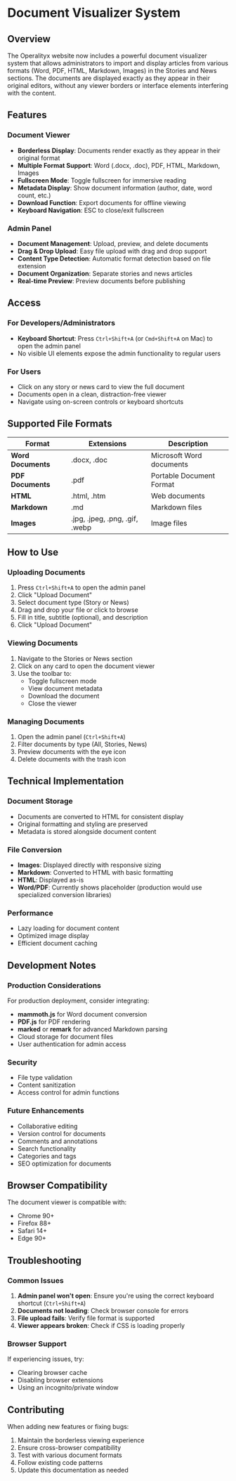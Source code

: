 # Document Visualizer System

## Overview

The Operalityx website now includes a powerful document visualizer system that allows administrators to import and display articles from various formats (Word, PDF, HTML, Markdown, Images) in the Stories and News sections. The documents are displayed exactly as they appear in their original editors, without any viewer borders or interface elements interfering with the content.

## Features

### Document Viewer

- **Borderless Display**: Documents render exactly as they appear in their original format
- **Multiple Format Support**: Word (.docx, .doc), PDF, HTML, Markdown, Images
- **Fullscreen Mode**: Toggle fullscreen for immersive reading
- **Metadata Display**: Show document information (author, date, word count, etc.)
- **Download Function**: Export documents for offline viewing
- **Keyboard Navigation**: ESC to close/exit fullscreen

### Admin Panel

- **Document Management**: Upload, preview, and delete documents
- **Drag & Drop Upload**: Easy file upload with drag and drop support
- **Content Type Detection**: Automatic format detection based on file extension
- **Document Organization**: Separate stories and news articles
- **Real-time Preview**: Preview documents before publishing

## Access

### For Developers/Administrators

- **Keyboard Shortcut**: Press `Ctrl+Shift+A` (or `Cmd+Shift+A` on Mac) to open the admin panel
- No visible UI elements expose the admin functionality to regular users

### For Users

- Click on any story or news card to view the full document
- Documents open in a clean, distraction-free viewer
- Navigate using on-screen controls or keyboard shortcuts

## Supported File Formats

| Format             | Extensions                     | Description              |
| ------------------ | ------------------------------ | ------------------------ |
| **Word Documents** | .docx, .doc                    | Microsoft Word documents |
| **PDF Documents**  | .pdf                           | Portable Document Format |
| **HTML**           | .html, .htm                    | Web documents            |
| **Markdown**       | .md                            | Markdown files           |
| **Images**         | .jpg, .jpeg, .png, .gif, .webp | Image files              |

## How to Use

### Uploading Documents

1. Press `Ctrl+Shift+A` to open the admin panel
2. Click "Upload Document"
3. Select document type (Story or News)
4. Drag and drop your file or click to browse
5. Fill in title, subtitle (optional), and description
6. Click "Upload Document"

### Viewing Documents

1. Navigate to the Stories or News section
2. Click on any card to open the document viewer
3. Use the toolbar to:
   - Toggle fullscreen mode
   - View document metadata
   - Download the document
   - Close the viewer

### Managing Documents

1. Open the admin panel (`Ctrl+Shift+A`)
2. Filter documents by type (All, Stories, News)
3. Preview documents with the eye icon
4. Delete documents with the trash icon

## Technical Implementation

### Document Storage

- Documents are converted to HTML for consistent display
- Original formatting and styling are preserved
- Metadata is stored alongside document content

### File Conversion

- **Images**: Displayed directly with responsive sizing
- **Markdown**: Converted to HTML with basic formatting
- **HTML**: Displayed as-is
- **Word/PDF**: Currently shows placeholder (production would use specialized conversion libraries)

### Performance

- Lazy loading for document content
- Optimized image display
- Efficient document caching

## Development Notes

### Production Considerations

For production deployment, consider integrating:

- **mammoth.js** for Word document conversion
- **PDF.js** for PDF rendering
- **marked** or **remark** for advanced Markdown parsing
- Cloud storage for document files
- User authentication for admin access

### Security

- File type validation
- Content sanitization
- Access control for admin functions

### Future Enhancements

- Collaborative editing
- Version control for documents
- Comments and annotations
- Search functionality
- Categories and tags
- SEO optimization for documents

## Browser Compatibility

The document viewer is compatible with:

- Chrome 90+
- Firefox 88+
- Safari 14+
- Edge 90+

## Troubleshooting

### Common Issues

1. **Admin panel won't open**: Ensure you're using the correct keyboard shortcut (`Ctrl+Shift+A`)
2. **Documents not loading**: Check browser console for errors
3. **File upload fails**: Verify file format is supported
4. **Viewer appears broken**: Check if CSS is loading properly

### Browser Support

If experiencing issues, try:

- Clearing browser cache
- Disabling browser extensions
- Using an incognito/private window

## Contributing

When adding new features or fixing bugs:

1. Maintain the borderless viewing experience
2. Ensure cross-browser compatibility
3. Test with various document formats
4. Follow existing code patterns
5. Update this documentation as needed
